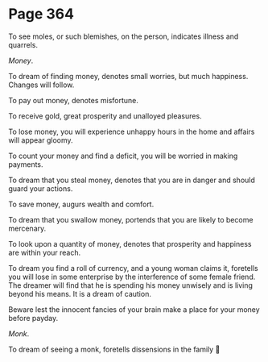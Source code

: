 # Page 364
To see moles, or such blemishes, on the person, indicates
illness and quarrels.


_Money_.


To dream of finding money, denotes small worries, but much happiness.
Changes will follow.


To pay out money, denotes misfortune.


To receive gold, great prosperity and unalloyed pleasures.


To lose money, you will experience unhappy hours in the home
and affairs will appear gloomy.


To count your money and find a deficit, you will be worried
in making payments.


To dream that you steal money, denotes that you are in danger
and should guard your actions.


To save money, augurs wealth and comfort.


To dream that you swallow money, portends that you are likely
to become mercenary.


To look upon a quantity of money, denotes that prosperity and happiness
are within your reach.


To dream you find a roll of currency, and a young woman claims it,
foretells you will lose in some enterprise by the interference
of some female friend. The dreamer will find that he is
spending his money unwisely and is living beyond his means.
It is a dream of caution.


Beware lest the innocent fancies of your brain make a place
for your money before payday.


_Monk_.


To dream of seeing a monk, foretells dissensions in the family
